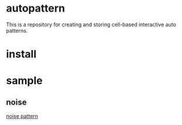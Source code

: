 # autopattern
This is a repository for creating and storing cell-based interactive auto patterns.

# install

# sample
## noise
[noise pattern](docs/assets/videos/noise.mp4)
